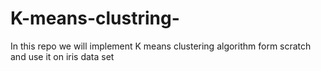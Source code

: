 # K-means-clustring-
In this repo we will implement K means clustering algorithm form scratch and use it on iris data set 
